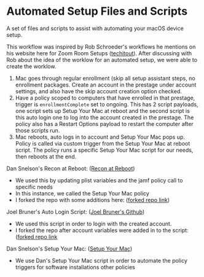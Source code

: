 # Automated Setup Files and Scripts

A set of files and scripts to assist with automating your macOS device setup.

This workflow was inspired by Rob Schroeder's workflows he mentions on his website here for Zoom Room Setups ([techitout](https://techitout.xyz/)). 
After discussing with Rob about the idea of the worklow for an automated setup, we were able to create the worklow. 

1. Mac goes through regular enrollment (skip all setup assistant steps, no enrollment packages. Create an account in the prestage under account settings, and also have the skip account creation option checked. 
2. Have a policy scoped to computers that have enrolled in that prestage, trigger is `enrollmentComplete` set to ongoing. This has 2 script payloads, one script sets up Setup Your Mac at reboot and the second script is this auto login one to log into the account created in the prestage. The policy also has a Restart Options payload to restart the computer after those scripts run. 
3. Mac reboots, auto logs in to account and Setup Your Mac pops up. Policy is called via custom trigger from the Setup Your Mac at reboot script. The policy runs a specific Setup Your Mac script for our needs, then reboots at the end.

Dan Snelson's Recon at Reboot: ([Recon at Reboot](https://snelson.us/2022/08/recon-at-reboot-1-0-1/))

  - We used this by updating plist variables and the jamf policy call to specific needs
  - In this instance, we called the Setup Your Mac policy
  - I forked the repo with some additions here: ([forked repo link](https://github.com/AndrewMBarnett/Jamf-Pro-Scripts/blob/master/Recon%20at%20Reboot/Recon%20at%20Reboot.sh))


Joel Bruner's Auto Login Script: ([Joel Bruner's Github](https://github.com/brunerd))

  - We used this script in order to login with the created account.
  - I forked the repo after account variables were added in to the script: ([forked repo link](https://github.com/AndrewMBarnett/macAdminTools/blob/main/Scripts/getAutoLogin.sh)

Dan Snelson's Setup Your Mac: ([Setup Your Mac](https://snelson.us/2024/06/setup-your-mac-1-15-0-with-sym-helper-1-2-0-via-swiftdialog-2-5-0/))

  - We use Dan's Setup Your Mac script in order to automate the policy triggers for software installations other policies

